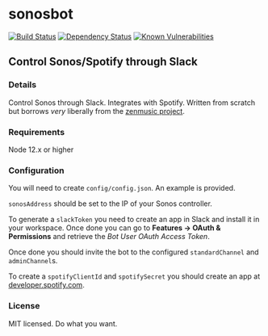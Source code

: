 # sonosbot
[![Build Status](https://img.shields.io/travis/benwiggins/sonosbot.svg?style=flat-square)](https://travis-ci.org/benwiggins/sonosbot)
[![Dependency Status](https://img.shields.io/david/benwiggins/sonosbot.svg?style=flat-square)](https://david-dm.org/benwiggins/sonosbot)
[![Known Vulnerabilities](https://snyk.io/test/github/benwiggins/sonosbot/badge.svg?style=flat-square)](https://snyk.io/test/github/benwiggins/sonosbot)

## Control Sonos/Spotify through Slack

### Details

Control Sonos through Slack. Integrates with Spotify. Written from scratch but borrows _very_ liberally from the [zenmusic project](https://github.com/htilly/zenmusic).

### Requirements

Node 12.x or higher

### Configuration

You will need to create `config/config.json`. An example is provided. 

`sonosAddress` should be set to the IP of your Sonos controller.

To generate a `slackToken` you need to create an app in Slack and install it in your workspace. Once done you can go to **Features -> OAuth & Permissions**
 and retrieve the _Bot User OAuth Access Token_.

Once done you should invite the bot to the configured `standardChannel` and `adminChannel`s.

To create a `spotifyClientId` and `spotifySecret` you should create an app at [developer.spotify.com](https://developer.spotify.com).

### License

MIT licensed. Do what you want.

